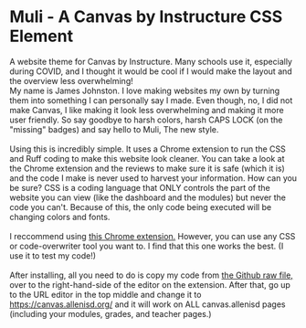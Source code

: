 # Muli - A Canvas by Instructure CSS Element
A website theme for Canvas by Instructure. Many schools use it, especially during COVID, and I thought it would be cool if I would make the layout and the overview less overwhelming!<br>
My name is James Johnston. I love making websites my own by turning them into something I can personally say I made. Even though, no, I did not make Canvas, I like making it look less overwhelming and making it more user friendly. So say goodbye to harsh colors, harsh CAPS LOCK (on the "missing" badges) and say hello to Muli, The new style.<br>
<br>
Using this is incredibly simple. It uses a Chrome extension to run the CSS and Ruff coding to make this website look cleaner. You can take a look at the Chrome extension and the reviews to make sure it is safe (which it is) and the code I make is never used to harvest your information. How can you be sure? CSS is a coding language that ONLY controls the part of the website you can view (like the dashboard and the modules) but never the code you can't. Because of this, the only code being executed will be changing colors and fonts.
<br>
<br>
I reccommend using <a href="https://chrome.google.com/webstore/detail/user-javascript-and-css/nbhcbdghjpllgmfilhnhkllmkecfmpld">this Chrome extension.</a> However, you can use any CSS or code-overwriter tool you want to. I find that this one works the best. (I use it to test my code!)
<br>
<br>
After installing, all you need to do is copy my code from <a href="https://github.com/jamesj503/Muli/blob/main/Muli.V5">the Github raw file,</a> over to the right-hand-side of the editor on the extension. After that, go up to the URL editor in the top middle and change it to https://canvas.allenisd.org/ and it will work on ALL canvas.allenisd pages (including your modules, grades, and teacher pages.)
